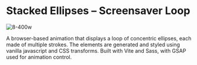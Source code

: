 # Stacked Ellipses – Screensaver Loop

![8-400w](https://github.com/user-attachments/assets/9e7a89c3-2f4c-43ad-8514-75d10218a17e)

A browser-based animation that displays a loop of concentric ellipses, each made of multiple strokes. The elements are generated and styled using vanilla javascript and CSS transforms. Built with Vite and Sass, with GSAP used for animation control.
